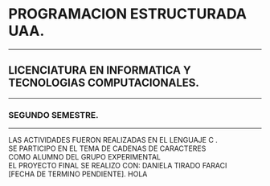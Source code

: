 #  PROGRAMACION ESTRUCTURADA UAA.

------------

## LICENCIATURA EN INFORMATICA Y TECNOLOGIAS COMPUTACIONALES.


------------

### SEGUNDO SEMESTRE.

------------

LAS ACTIVIDADES FUERON REALIZADAS EN EL LENGUAJE C .<BR>
SE PARTICIPO EN EL TEMA DE CADENAS DE CARACTERES <BR>
COMO ALUMNO DEL GRUPO EXPERIMENTAL<BR>
EL PROYECTO FINAL SE REALIZO CON: DANIELA TIRADO FARACI <BR>
 [FECHA DE TERMINO PENDIENTE].
 HOLA